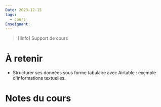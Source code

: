 ```yaml
---
Date: 2023-12-15
tags:
  - cours
Enseignant:
---
```

> [!info] Support de cours
> 

# À retenir
- Structurer ses données sous forme tabulaire avec Airtable : exemple d'informations textuelles.
# Notes du cours 
